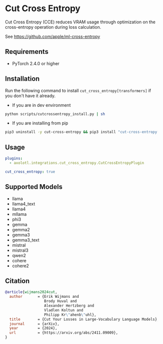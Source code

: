 # Cut Cross Entropy

Cut Cross Entropy (CCE) reduces VRAM usage through optimization on the cross-entropy operation during loss calculation.

See https://github.com/apple/ml-cross-entropy

## Requirements

- PyTorch 2.4.0 or higher

## Installation

Run the following command to install `cut_cross_entropy[transformers]` if you don't have it already.

- If you are in dev environment
```bash
python scripts/cutcrossentropy_install.py | sh
```

- If you are installing from pip
```bash
pip3 uninstall -y cut-cross-entropy && pip3 install "cut-cross-entropy[transformers] @ git+https://github.com/apple/ml-cross-entropy.git@bad6f7b49c75fdec69471abb71b4cddd0f0c6438"
```

## Usage

```yaml
plugins:
  - axolotl.integrations.cut_cross_entropy.CutCrossEntropyPlugin

cut_cross_entropy: true
```

## Supported Models

- llama
- llama4_text
- llama4
- mllama
- phi3
- gemma
- gemma2
- gemma3
- gemma3_text
- mistral
- mistral3
- qwen2
- cohere
- cohere2

## Citation

```bib
@article{wijmans2024cut,
  author       = {Erik Wijmans and
                  Brody Huval and
                  Alexander Hertzberg and
                  Vladlen Koltun and
                  Philipp Kr\"ahenb\"uhl},
  title        = {Cut Your Losses in Large-Vocabulary Language Models},
  journal      = {arXiv},
  year         = {2024},
  url          = {https://arxiv.org/abs/2411.09009},
}
```
